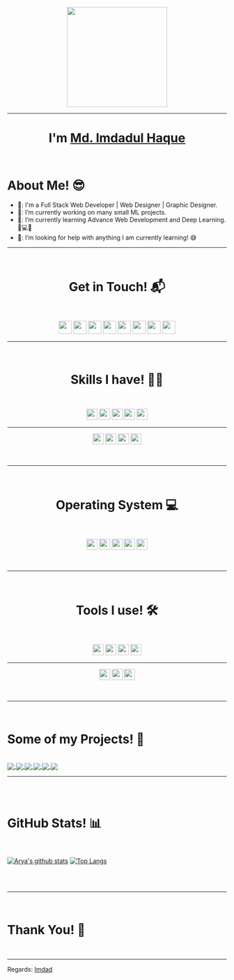 <p align="center">
  <img src="https://user-images.githubusercontent.com/66165935/125345652-9f1e2400-e37a-11eb-8d4d-53478c7e48b7.png" height="230"/>
  

</p>
<hr>
<h1 align="center">I'm <a href="https://github.com/emdadulhq">Md. Imdadul Haque</a></h1>
<Br>
<h1>About Me! 😎</h1>

- 🏫: I'm a Full Stack Web Developer | Web Designer | Graphic Designer.
- 🔭: I’m currently working on many small ML projects.
- 🌱: I’m currently learning Advance Web Development and Deep Learning. 🧠💻🤖
- 🤔: I’m looking for help with anything I am currently learning! 😅
  
<hr>
<Br>
<h1 align="center">Get in Touch! 📬</h1>
<Br>
<p align="center">
<a href="https://twitter.com/emdadulhq"><img src="https://img.shields.io/badge/twitter-%231DA1F2.svg?&style=for-the-badge&logo=twitter&logoColor=white" height=30></a> 
<a href="https://facebook.com/osovo.p"><img src="https://img.shields.io/badge/Facebook-%231877F2.svg?style=for-the-badge&logo=Facebook&logoColor=white" height=30></a>
<a href="https://www.linkedin.com/in/md-imdadul-haque-73458756/"><img src="https://img.shields.io/badge/linkedin-%230077B5.svg?style=for-the-badge&logo=linkedin&logoColor=white" height=30></a>
<a href="mailto: emdadulhq@gmail.com"><img alt="" src="https://img.shields.io/badge/Gmail-D14836?style=for-the-badge&logo=gmail&logoColor=white" height=30></a>
<a href="https://www.instagram.com/emdadulhq"><img src="https://img.shields.io/badge/Instagram-%23E4405F.svg?style=for-the-badge&logo=Instagram&logoColor=white" height=30></a>
<a href="https://join.skype.com/invite/oj9T38RXJRGV"><img src="https://img.shields.io/badge/Skype-%2300AFF0.svg?style=for-the-badge&logo=Skype&logoColor=white" height=30></a>
<a href="https://www.github.com/emdadulhq"><img src="https://img.shields.io/badge/github-%23121011.svg?style=for-the-badge&logo=github&logoColor=white" height=30></a>
<a href="+8801922581040"><img src="https://img.shields.io/badge/WhatsApp-25D366?style=for-the-badge&logo=whatsapp&logoColor=white" height=30></a>


</p>

<hr>
<Br>
<h1 align="center">Skills I have! 🤸‍♂</h1>
<Br>
<p align="center">
<img src="https://img.shields.io/badge/php-%23777BB4.svg?style=for-the-badge&logo=php&logoColor=white" height=25>
<img src="https://img.shields.io/badge/laravel-%23FF2D20.svg?style=for-the-badge&logo=laravel&logoColor=white" height=25>
<img src="https://img.shields.io/badge/html5-%23E34F26.svg?style=for-the-badge&logo=html5&logoColor=white" height=25>
<img src="https://img.shields.io/badge/css3-%231572B6.svg?style=for-the-badge&logo=css3&logoColor=white" height=25>

<img src="https://img.shields.io/badge/bootstrap-%23563D7C.svg?style=for-the-badge&logo=bootstrap&logoColor=white" height=25>
</p>
<hr>
<p align="center">
<img src="https://img.shields.io/badge/jquery-%230769AD.svg?style=for-the-badge&logo=jquery&logoColor=white" height=25>
<img src="https://img.shields.io/badge/javascript-%23323330.svg?style=for-the-badge&logo=javascript&logoColor=%23F7DF1E" height=25>
<img src="https://img.shields.io/badge/vuejs-%2335495e.svg?style=for-the-badge&logo=vue-dot-js&logoColor=%234FC08D" height=25>
<img src="https://img.shields.io/badge/SASS-hotpink.svg?style=for-the-badge&logo=SASS&logoColor=white" height=25>


</p>
  
  
<Br>
<hr>
<Br>
<h1 align="center">Operating System 💻</h1>
<Br>
<p align="center">

 <img src="https://img.shields.io/badge/Windows-0078D6?style=for-the-badge&logo=windows&logoColor=white" height=25>
 <img src="https://img.shields.io/badge/Linux-FCC624?style=for-the-badge&logo=linux&logoColor=black" height=25>
 <img src="https://img.shields.io/badge/Ubuntu-E95420?style=for-the-badge&logo=ubuntu&logoColor=white" height=25>
 <img src="https://img.shields.io/badge/Android-3DDC84?style=for-the-badge&logo=android&logoColor=white" height=25>
 <img src="https://img.shields.io/badge/iOS-000000?style=for-the-badge&logo=ios&logoColor=white" height=25>

</p>

  
<Br>
<hr>
<Br>
<h1 align="center">Tools I use! 🛠️</h1>
<Br>
<p align="center">
<img src="https://img.shields.io/badge/phpstorm-143?style=for-the-badge&logo=phpstorm&logoColor=black&color=black&labelColor=darkorchid" height=25>
 <img src="https://img.shields.io/badge/VisualStudioCode-0078d7.svg?style=for-the-badge&logo=visual-studio-code&logoColor=white" height=25>
 <img src="https://img.shields.io/badge/sublime_text-%23575757.svg?style=for-the-badge&logo=sublime-text&logoColor=important" height=25>
 <img src="https://img.shields.io/badge/Atom-%2366595C.svg?style=for-the-badge&logo=atom&logoColor=white" height=25>
</p>


<hr/>

<p align="center">

<img src="https://img.shields.io/badge/adobephotoshop-%2331A8FF.svg?style=for-the-badge&logo=adobephotoshop&logoColor=white" height=25>
<img src="https://img.shields.io/badge/adobeillustrator-%23FF9A00.svg?style=for-the-badge&logo=adobeillustrator&logoColor=white" height=25>
<img src="https://img.shields.io/badge/adobe-%23FF0000.svg?style=for-the-badge&logo=adobe&logoColor=white" height=25>
</p>


  

<Br>
<hr>
<Br>
<h1>Some of my Projects! 🎨</h1>
<Br>
   
<a href="https://github.com/emdadulhq/comet_multidev">
  <img align="center" src="https://github-readme-stats.vercel.app/api/pin/?username=emdadulhq&repo=comet_multidev&theme=tokyonight" />
</a>

<a href="https://github.com/emdadulhq/staff_database_AJAX">
 <img align="center" src="https://github-readme-stats.vercel.app/api/pin/?username=emdadulhq&repo=staff_database_AJAX&theme=tokyonight" />
</a>

<a href="https://github.com/emdadulhq/online_shop">
  <img align="center" src="https://github-readme-stats.vercel.app/api/pin/?username=emdadulhq&repo=online_shop&theme=tokyonight" />
</a>

<a href="https://github.com/emdadulhq/facebook.raw1">
 <img align="center" src="https://github-readme-stats.vercel.app/api/pin/?username=emdadulhq&repo=facebook.raw1&theme=tokyonight" />
</a>

<a href="https://github.com/emdadulhq/myfolio">
 <img align="center" src="https://github-readme-stats.vercel.app/api/pin/?username=emdadulhq&repo=myfolio&theme=tokyonight" />
</a>

<a href="https://github.com/emdadulhq/Eshopper">
 <img align="center" src="https://github-readme-stats.vercel.app/api/pin/?username=emdadulhq&repo=Eshopper&theme=tokyonight" />
</a>
<Br>
<hr>
<Br>



<Br>
<h1>GitHub Stats! 📊</h1>
<Br>
<p align="center">
  
[![Arya's github stats](https://github-readme-stats.vercel.app/api?username=emdadulhq&show_icons=true&theme=merko)](https://github.com/emdadulhq/github-readme-stats) [![Top Langs](https://github-readme-stats.vercel.app/api/top-langs/?username=emdadulhq&layout=compact&theme=merko)](https://github.com/emdadulhq/github-readme-stats)

</p>
 
<Br>

  
<Br>
<hr>
<Br>
<h1>Thank You! 🤵 </h1>
<Br>

------
Regards: [Imdad](https://github.com/emdadulhq)

